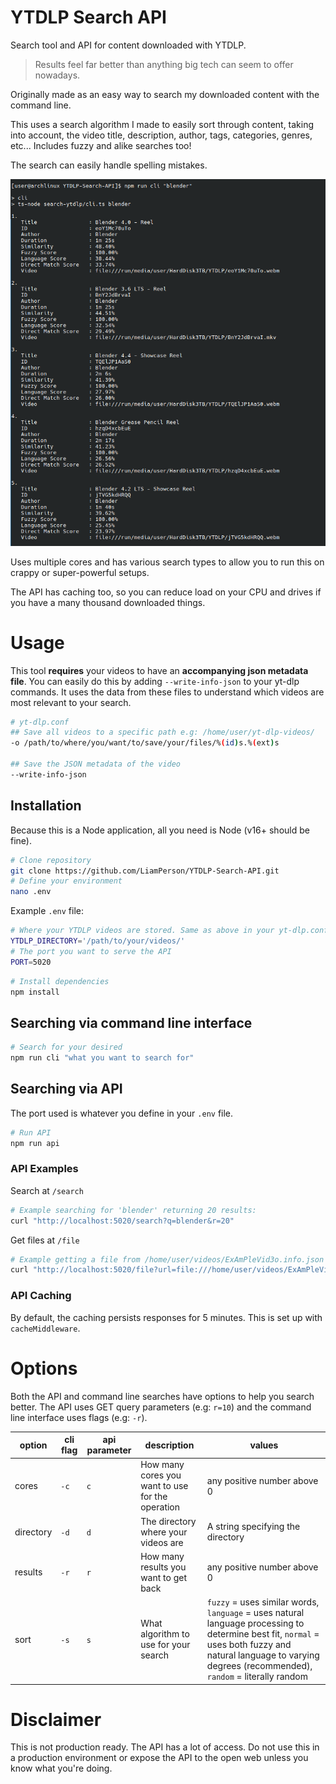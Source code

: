 # YTDLP Search API

Search tool and API for content downloaded with YTDLP.

> Results feel far better than anything big tech can seem to offer nowadays.

Originally made as an easy way to search my downloaded content with the command line.

This uses a search algorithm I made to easily sort through content, taking into account, the video title, description, author, tags, categories, genres, etc... Includes fuzzy and alike searches too!

The search can easily handle spelling mistakes.

![Example output from using the CLI](./docs/example.png)

Uses multiple cores and has various search types to allow you to run this on crappy or super-powerful setups.

The API has caching too, so you can reduce load on your CPU and drives if you have a many thousand downloaded things.

# Usage

This tool **requires** your videos to have an **accompanying json metadata file**. You can easily do this by adding `--write-info-json` to your yt-dlp commands. It uses the data from these files to understand which videos are most relevant to your search.

```sh
# yt-dlp.conf
## Save all videos to a specific path e.g: /home/user/yt-dlp-videos/
-o /path/to/where/you/want/to/save/your/files/%(id)s.%(ext)s

## Save the JSON metadata of the video
--write-info-json
```

## Installation

Because this is a Node application, all you need is Node (v16+ should be fine).

```sh
# Clone repository
git clone https://github.com/LiamPerson/YTDLP-Search-API.git
# Define your environment
nano .env
```

Example `.env` file:

```sh
# Where your YTDLP videos are stored. Same as above in your yt-dlp.conf
YTDLP_DIRECTORY='/path/to/your/videos/'
# The port you want to serve the API
PORT=5020
```

```sh
# Install dependencies
npm install
```

## Searching via command line interface

```sh
# Search for your desired
npm run cli "what you want to search for"
```

## Searching via API

The port used is whatever you define in your `.env` file.

```sh
# Run API
npm run api
```

### API Examples

Search at `/search`

```sh
# Example searching for 'blender' returning 20 results:
curl "http://localhost:5020/search?q=blender&r=20"
```

Get files at `/file`

```sh
# Example getting a file from /home/user/videos/ExAmPleVid3o.info.json
curl "http://localhost:5020/file?url=file:///home/user/videos/ExAmPleVid3o.info.json"
```

### API Caching

By default, the caching persists responses for 5 minutes. This is set up with `cacheMiddleware`.

# Options

Both the API and command line searches have options to help you search better. The API uses GET query parameters (e.g: `r=10`) and the command line interface uses flags (e.g: `-r`).

| option    | cli flag | api parameter | description                                      | values                                                                                                                                                                                                           |
| --------- | -------- | ------------- | ------------------------------------------------ | ---------------------------------------------------------------------------------------------------------------------------------------------------------------------------------------------------------------- |
| cores     | `-c`     | `c`           | How many cores you want to use for the operation | any positive number above 0                                                                                                                                                                                      |
| directory | `-d`     | `d`           | The directory where your videos are              | A string specifying the directory                                                                                                                                                                                |
| results   | `-r`     | `r`           | How many results you want to get back            | any positive number above 0                                                                                                                                                                                      |
| sort      | `-s`     | `s`           | What algorithm to use for your search            | `fuzzy` = uses similar words, `language` = uses natural language processing to determine best fit, `normal` = uses both fuzzy and natural language to varying degrees (recommended), `random` = literally random |

# Disclaimer

This is not production ready. The API has a lot of access. Do not use this in a production environment or expose the API to the open web unless you know what you're doing.

